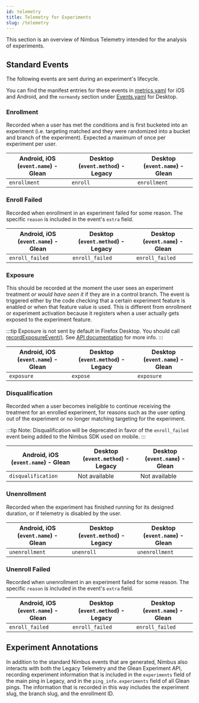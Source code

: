 ```yaml
---
id: telemetry
title: Telemetry for Experiments
slug: /telemetry
---
```


This section is an overview of Nimbus Telemetry intended for the analysis of experiments.

## Standard Events

The following events are sent during an experiment's lifecycle.

You can find the manifest entries for these events in [metrics.yaml](https://github.com/mozilla/application-services/blob/main/components/nimbus/metrics.yaml) for iOS and Android, and the `normandy` section under [Events.yaml](https://searchfox.org/mozilla-central/source/toolkit/components/telemetry/Events.yaml) for Desktop.

### Enrollment

Recorded when a user has met the conditions and is first bucketed into an experiment (i.e. targeting matched and they were randomized into a bucket and branch of the experiment). Expected a maximum of once per experiment per user.

| Android, iOS (`event.name`) - Glean | Desktop (`event.method`) - Legacy | Desktop (`event.name`) - Glean |
| ----------------------------------- | --------------------------------- | ------------------------------ |
| `enrollment`                        | `enroll`                          | `enrollment`                   |

### Enroll Failed

Recorded when enrollment in an experiment failed for some reason. The
specific `reason` is included in the event's `extra` field.

| Android, iOS (`event.name`) - Glean | Desktop (`event.method`) - Legacy | Desktop (`event.name`) - Glean |
| ----------------------------------- | --------------------------------- | ------------------------------ |
| `enroll_failed`                     | `enroll_failed`                   | `enroll_failed`                |

### Exposure

This should be recorded at the moment the user sees an experiment
treatment *or would have seen it* if they are in a control branch.
The event is triggered either by the code checking that a
certain experiment feature is enabled or when that feature value is used.
This is different from enrollment or experiment activation because it
registers when a user actually gets exposed to the experiment feature.

:::tip
Exposure is not sent by default in Firefox Desktop. You should call [recordExposureEvent()](/desktop-feature-api#recordexposureevent). See [API documentation](/desktop-feature-api) for more info.
:::

| Android, iOS (`event.name`) - Glean | Desktop (`event.method`) - Legacy | Desktop (`event.name`) - Glean |
| ----------------------------------- | --------------------------------- | ------------------------------ |
| `exposure`                          | `expose`                          | `exposure`                     |

### Disqualification

Recorded when a user becomes ineligible to continue receiving the
treatment for an enrolled experiment, for reasons such as the user
opting out of the experiment or no longer matching targeting for the
experiment. 

:::tip
Note: Disqualification will be deprecated in favor of the 
`enroll_failed` event being added to the Nimbus SDK used on mobile.
:::

| Android, iOS (`event.name`) - Glean | Desktop (`event.method`) - Legacy | Desktop (`event.name`) - Glean |
| ----------------------------------- | --------------------------------- | ------------------------------ |
| `disqualification`                  | Not available                     | Not available                  |

### Unenrollment

Recorded when the experiment has finished running for its designed duration, or if telemetry is disabled by the user.

| Android, iOS (`event.name`) - Glean | Desktop (`event.method`) - Legacy | Desktop (`event.name`) - Glean |
| ----------------------------------- | --------------------------------- | ------------------------------ |
| `unenrollment`                      | `unenroll`                        | `unenrollment`                 |

### Unenroll Failed

Recorded when unenrollment in an experiment failed for some reason. The
specific `reason` is included in the event's `extra` field.

| Android, iOS (`event.name`) - Glean | Desktop (`event.method`) - Legacy | Desktop (`event.name`) - Glean |
| ----------------------------------- | --------------------------------- | ------------------------------ |
| `enroll_failed`                     | `enroll_failed`                   | `enroll_failed`                |

## Experiment Annotations

In addition to the standard Nimbus events that are generated, Nimbus
also interacts with both the Legacy Telemetry and the Glean Experiment
API, recording experiment information that is included in the 
`experiments` field of the main ping in Legacy, and in the 
`ping_info.experiments` field of all Glean pings. The information that
is recorded in this way includes the experiment slug, the branch slug,
and the enrollment ID.
